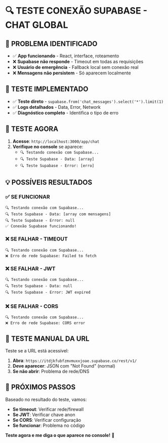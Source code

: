 # 🔍 TESTE CONEXÃO SUPABASE - CHAT GLOBAL

## 🎯 **PROBLEMA IDENTIFICADO**
- ✅ **App funcionando** - React, interface, roteamento
- ❌ **Supabase não responde** - Timeout em todas as requisições
- ❌ **Usuário de emergência** - Fallback local sem conexão real
- ❌ **Mensagens não persistem** - Só aparecem localmente

## 🔧 **TESTE IMPLEMENTADO**
- ✅ **Teste direto** - `supabase.from('chat_messages').select('*').limit(1)`
- ✅ **Logs detalhados** - Data, Error, Network
- ✅ **Diagnóstico completo** - Identifica o tipo de erro

## 🚀 **TESTE AGORA**

1. **Acesse**: `http://localhost:3000/app/chat`
2. **Verifique no console** se aparece:
   - `🔍 Testando conexão com Supabase...`
   - `🔍 Teste Supabase - Data: [array]`
   - `🔍 Teste Supabase - Error: [erro]`

## 💡 **POSSÍVEIS RESULTADOS**

### **✅ SE FUNCIONAR**
```
🔍 Testando conexão com Supabase...
🔍 Teste Supabase - Data: [array com mensagens]
🔍 Teste Supabase - Error: null
✅ Conexão Supabase funcionando!
```

### **❌ SE FALHAR - TIMEOUT**
```
🔍 Testando conexão com Supabase...
❌ Erro de rede Supabase: Failed to fetch
```

### **❌ SE FALHAR - JWT**
```
🔍 Testando conexão com Supabase...
🔍 Teste Supabase - Data: null
🔍 Teste Supabase - Error: JWT expired
```

### **❌ SE FALHAR - CORS**
```
🔍 Testando conexão com Supabase...
❌ Erro de rede Supabase: CORS error
```

## 🔧 **TESTE MANUAL DA URL**

Teste se a URL está acessível:
1. **Abra**: `https://itdjkfubfzmvmuxxjoae.supabase.co/rest/v1/`
2. **Deve aparecer**: JSON com "Not Found" (normal)
3. **Se não abrir**: Problema de rede/DNS

## 🎯 **PRÓXIMOS PASSOS**

Baseado no resultado do teste, vamos:
- **Se timeout**: Verificar rede/firewall
- **Se JWT**: Verificar chave anon
- **Se CORS**: Verificar configuração
- **Se funcionar**: Problema no código

**Teste agora e me diga o que aparece no console!** 🚀
